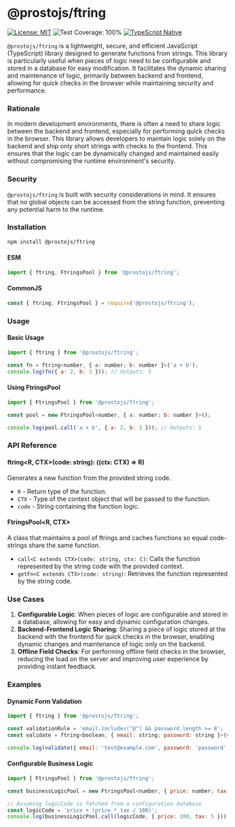 # @prostojs/ftring

[![License: MIT](https://img.shields.io/badge/License-MIT-brightgreen.svg)](https://opensource.org/licenses/MIT)
![Test Coverage: 100%](https://img.shields.io/badge/Test%20Coverage-100%25-brightgreen)
[![TypeScript Native](https://img.shields.io/badge/TypeScript-Native-blue.svg)](https://www.typescriptlang.org/)

`@prostojs/ftring` is a lightweight, secure, and efficient JavaScript (TypeScript) library designed to generate functions from strings. This library is particularly useful when pieces of logic need to be configurable and stored in a database for easy modification. It facilitates the dynamic sharing and maintenance of logic, primarily between backend and frontend, allowing for quick checks in the browser while maintaining security and performance.

### Rationale

In modern development environments, there is often a need to share logic between the backend and frontend, especially for performing quick checks in the browser. This library allows developers to maintain logic solely on the backend and ship only short strings with checks to the frontend. This ensures that the logic can be dynamically changed and maintained easily without compromising the runtime environment's security.

### Security

`@prostojs/ftring` is built with security considerations in mind. It ensures that no global objects can be accessed from the string function, preventing any potential harm to the runtime.

### Installation

```sh
npm install @prostojs/ftring
```

#### ESM

```js
import { ftring, FtringsPool } from '@prostojs/ftring';
```

#### CommonJS

```js
const { ftring, FtringsPool } = require('@prostojs/ftring');
```

### Usage

#### Basic Usage

```js
import { ftring } from '@prostojs/ftring';

const fn = ftring<number, { a: number; b: number }>('a + b');
console.log(fn({ a: 2, b: 3 })); // Outputs: 5
```

#### Using FtringsPool

```js
import { FtringsPool } from '@prostojs/ftring';

const pool = new FtringsPool<number, { a: number; b: number }>();

console.log(pool.call('a + b', { a: 2, b: 3 })); // Outputs: 5
```

### API Reference

#### ftring<R, CTX>(code: string): ((__ctx__: CTX) => R)

Generates a new function from the provided string code.

- `R` - Return type of the function.
- `CTX` - Type of the context object that will be passed to the function.
- `code` - String containing the function logic.

#### FtringsPool<R, CTX>

A class that maintains a pool of ftrings and caches functions so equal code-strings share the same function.

- `call<C extends CTX>(code: string, ctx: C)`: Calls the function represented by the string code with the provided context.
- `getFn<C extends CTX>(code: string)`: Retrieves the function represented by the string code.

### Use Cases

1. **Configurable Logic**: When pieces of logic are configurable and stored in a database, allowing for easy and dynamic configuration changes.
2. **Backend-Frontend Logic Sharing**: Sharing a piece of logic stored at the backend with the frontend for quick checks in the browser, enabling dynamic changes and maintenance of logic only on the backend.
3. **Offline Field Checks**: For performing offline field checks in the browser, reducing the load on the server and improving user experience by providing instant feedback.

### Examples

#### Dynamic Form Validation

```js
import { ftring } from '@prostojs/ftring';

const validationRule = 'email.includes("@") && password.length >= 8';
const validate = ftring<boolean, { email: string; password: string }>(validationRule);

console.log(validate({ email: 'test@example.com', password: 'password' })); // Outputs: true
```

#### Configurable Business Logic

```js
import { FtringsPool } from '@prostojs/ftring';

const businessLogicPool = new FtringsPool<number, { price: number; tax: number }>();

// Assuming logicCode is fetched from a configuration database
const logicCode = 'price + (price * tax / 100)';
console.log(businessLogicPool.call(logicCode, { price: 100, tax: 5 })); // Outputs: 105
```

